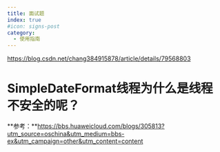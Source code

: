 ```yaml
---
title: 面试题
index: true
#icon: signs-post
category:
  - 使用指南
---
```



https://blog.csdn.net/chang384915878/article/details/79568803





# SimpleDateFormat线程为什么是线程不安全的呢？



**参考：**https://bbs.huaweicloud.com/blogs/305813?utm_source=oschina&utm_medium=bbs-ex&utm_campaign=other&utm_content=content

